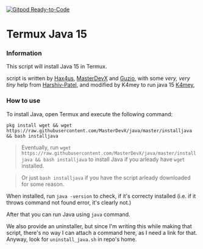 [![Gitpod Ready-to-Code](https://img.shields.io/badge/Gitpod-Ready--to--Code%20(for%20some%20reason)-blue?logo=gitpod)](https://gitpod.io/#https://github.com/MasterDevX/Termux-Java)

# Termux Java 15

### Information

This script will install Java 15 in Termux.

script is written by [Hax4us](https://github.com/Hax4us "Hax4us's GitHub profile"), [MasterDevX](https://github.com/MasterDevX "MasterDevX's GitHub profile") and [Guzio](https://github.com/GuzioMG "Guzio's GitHub profile"), with some *very, very tiny* help from [Harshiv-Patel](https://Harshiv-Patel "he changed like... one thing"), and modified by K4mey to run java 15 [K4mey](https://github.com/Hax4us "K4mey's GitHub profile"),

### How to use

To install Java, open Termux and execute the following command:

```pkg install wget && wget https://raw.githubusercontent.com/MasterDevX/java/master/installjava && bash installjava```

> Eventually, run ```wget https://raw.githubusercontent.com/MasterDevX/java/master/installjava && bash installjava``` to install Java if you arleady have ```wget``` installed.

> Or just ```bash installjava``` if you have the script arleady downloaded for some reason.

When installed, run ```java -version``` to check, if it's correcty installed (i.e. if it throws command not found error, it's clearly not.)

After that you can run Java using ```java``` command.

We also provide an uninstaller, but since I'm writing this while making that script, there's no way I can attach a command here, as I need a link for that. Anyway, look for ```uninstall_java.sh``` in repo's home.
